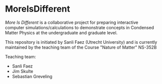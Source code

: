 # MoreIsDifferent

_More Is Different_ is a collaborative project for preparing interactive computer simulations/calculations to demonstrate concepts in Condensed Matter Physics at the undergraduate and graduate level. 

This repository is initiated by Sanli Faez (Utrecht University) and is currently maintained by the teaching team of the Course "Nature of Matter" NS-352B

Teaching team:
- Sanli Faez
- Jim Skulte
- Sebastian Greveling
